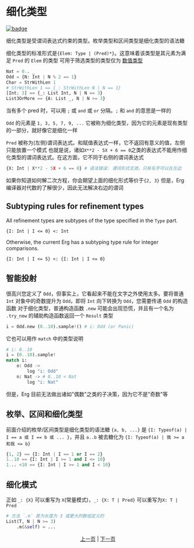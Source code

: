 # 细化类型

[![badge](https://img.shields.io/endpoint.svg?url=https%3A%2F%2Fgezf7g7pd5.execute-api.ap-northeast-1.amazonaws.com%2Fdefault%2Fsource_up_to_date%3Fowner%3Derg-lang%26repos%3Derg%26ref%3Dmain%26path%3Ddoc/EN/syntax/type/12_refinement.md%26commit_hash%3Dc6eb78a44de48735213413b2a28569fdc10466d0)](https://gezf7g7pd5.execute-api.ap-northeast-1.amazonaws.com/default/source_up_to_date?owner=erg-lang&repos=erg&ref=main&path=doc/EN/syntax/type/12_refinement.md&commit_hash=c6eb78a44de48735213413b2a28569fdc10466d0)

细化类型是受谓词表达式约束的类型。枚举类型和区间类型是细化类型的语法糖

细化类型的标准形式是`{Elem: Type | (Pred)*}`。这意味着该类型是其元素为满足 `Pred` 的 `Elem` 的类型
可用于筛选类型的类型仅为 [数值类型](./08_value.md)

```python
Nat = 0.. _
Odd = {N: Int | N % 2 == 1}
Char = StrWithLen 1
# StrWithLen 1 == {_: StrWithLen N | N == 1}
[Int; 3] == {_: List Int, N | N == 3}
List3OrMore == {A: List _, N | N >= 3}
```

当有多个 pred 时，可以用 `;` 或 `and` 或 `or` 分隔。`;` 和 `and` 的意思是一样的

`Odd` 的元素是 `1, 3, 5, 7, 9, ...`
它被称为细化类型，因为它的元素是现有类型的一部分，就好像它是细化一样

`Pred` 被称为(左侧)谓词表达式。和赋值表达式一样，它不返回有意义的值，左侧只能放置一个模式
也就是说，诸如`X**2 - 5X + 6 == 0`之类的表达式不能用作细化类型的谓词表达式。在这方面，它不同于右侧的谓词表达式

```python
{X: Int | X**2 - 5X + 6 == 0} # 语法错误: 谓词形式无效。只有名字可以在左边
```

如果你知道如何解二次方程，你会期望上面的细化形式等价于`{2, 3}`
但是，Erg 编译器对代数的了解很少，因此无法解决右边的谓词

## Subtyping rules for refinement types

All refinement types are subtypes of the type specified in the `Type` part.

```erg
{I: Int | I <= 0} <: Int
```

Otherwise, the current Erg has a subtyping type rule for integer comparisons.

```erg
{I: Int | I <= 5} <: {I: Int | I <= 0}
```

## 智能投射

很高兴您定义了 `Odd`，但事实上，它看起来不能在文字之外使用太多。要将普通 `Int` 对象中的奇数提升为 `Odd`，即将 `Int` 向下转换为 `Odd`，您需要传递 `Odd` 的构造函数
对于细化类型，普通构造函数 `.new` 可能会出现恐慌，并且有一个名为 `.try_new` 的辅助构造函数返回一个 `Result` 类型

```python
i = Odd.new (0..10).sample!() # i: Odd (or Panic)
```

它也可以用作 `match` 中的类型说明

```python
# i: 0..10
i = (0..10).sample!
match i:
    o: Odd ->
        log "i: Odd"
    n: Nat -> # 0..10 < Nat
        log "i: Nat"
```

但是，Erg 目前无法做出诸如"偶数"之类的子决策，因为它不是"奇数"等

## 枚举、区间和细化类型

前面介绍的枚举/区间类型是细化类型的语法糖
`{a, b, ...}` 是 `{I: Typeof(a) | I == a 或 I == b 或 ... }`，并且 `a..b` 被去糖化为 `{I: Typeof(a) | 我 >= a 和我 <= b}`

```python
{1, 2} == {I: Int | I == 1 or I == 2}
1..10 == {I: Int | I >= 1 and I <= 10}
1... <10 == {I: Int | I >= 1 and I < 10}
```

## 细化模式

正如 `_: {X}` 可以重写为 `X`(常量模式)，`_: {X: T | Pred}` 可以重写为`X: T | Pred`

```python
# 方法 `.m` 是为长度为 3 或更大的数组定义的
List(T, N | N >= 3)
    .m(&self) = ...
```

<p align='center'>
    <a href='./11_enum.md'>上一页</a> | <a href='./13_algebraic.md'>下一页</a>
</p>
